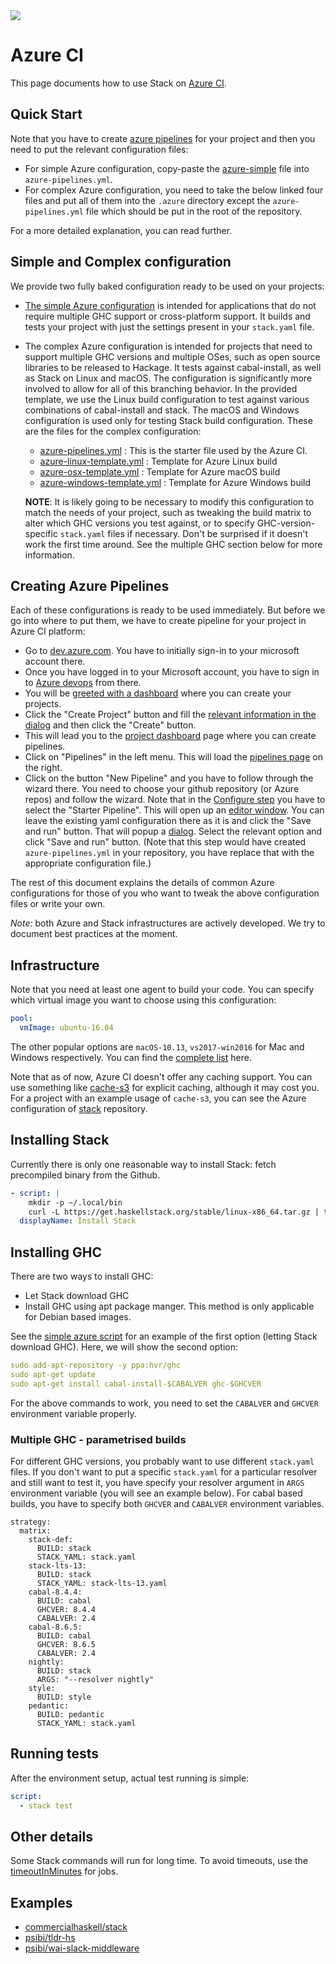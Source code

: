 <div class="hidden-warning"><a href="https://docs.haskellstack.org/"><img src="https://cdn.jsdelivr.net/gh/commercialhaskell/stack/doc/img/hidden-warning.svg"></a></div>

# Azure CI

This page documents how to use Stack on [Azure
CI](http://dev.azure.com/).

## Quick Start

Note that you have to create [azure
pipelines](#creating-azure-pipelines) for your project and then you
need to put the relevant configuration files:

* For simple Azure configuration, copy-paste the
  [azure-simple](https://raw.githubusercontent.com/commercialhaskell/stack/stable/doc/azure/azure-simple.yml)
  file into `azure-pipelines.yml`.
* For complex Azure configuration, you need to take the below linked
  four files and put all of them into the `.azure` directory except
  the `azure-pipelines.yml` file which should be put in the root of
  the repository.

For a more detailed explanation, you can read further.

## Simple and Complex configuration

We provide two fully baked configuration ready to be
used on your projects:

* [The simple Azure configuration](https://raw.githubusercontent.com/commercialhaskell/stack/stable/doc/azure/azure-simple.yml)
  is intended for applications that do not require multiple GHC
  support or cross-platform support. It builds and tests your project
  with just the settings present in your `stack.yaml` file.
* The complex Azure configuration is intended for projects that need
  to support multiple GHC versions and multiple OSes, such as open
  source libraries to be released to Hackage. It tests against
  cabal-install, as well as Stack on Linux and macOS. The
  configuration is significantly more involved to allow for all of
  this branching behavior. In the provided template, we use the Linux
  build configuration to test against various combinations of
  cabal-install and stack. The macOS and Windows configuration is used
  only for testing Stack build configuration. These are the files for
  the complex configuration:
  - [azure-pipelines.yml](https://raw.githubusercontent.com/commercialhaskell/stack/stable/doc/azure/azure-pipelines.yml) : This is the starter file used by the Azure CI.
  - [azure-linux-template.yml](https://raw.githubusercontent.com/commercialhaskell/stack/stable/doc/azure/azure-linux-template.yml) : Template for Azure Linux build
  - [azure-osx-template.yml](https://raw.githubusercontent.com/commercialhaskell/stack/stable/doc/azure/azure-osx-template.yml) : Template for Azure macOS build
  - [azure-windows-template.yml](https://raw.githubusercontent.com/commercialhaskell/stack/stable/doc/azure/azure-windows-template.yml) : Template for Azure Windows build

  __NOTE__: It is likely going to be necessary to modify this configuration to
  match the needs of your project, such as tweaking the build matrix to alter
  which GHC versions you test against, or to specify GHC-version-specific
  `stack.yaml` files if necessary. Don't be surprised if it doesn't work the
  first time around. See the multiple GHC section below for more information.

## Creating Azure Pipelines

Each of these configurations is ready to be used immediately. But
before we go into where to put them, we have to create pipeline for
your project in Azure CI platform:

* Go to [dev.azure.com](https://dev.azure.com). You have to initially
  sign-in to your microsoft account there.
* Once you have logged in to your Microsoft account, you have to sign
  in to [Azure
  devops](https://user-images.githubusercontent.com/737477/52465678-70963080-2ba5-11e9-83d8-84112b140236.png)
  from there.
* You will be [greeted with a
  dashboard](https://user-images.githubusercontent.com/737477/52465677-70963080-2ba5-11e9-904a-c15c7c0524ef.png)
  where you can create your projects.
* Click the "Create Project" button and fill the [relevant information
  in the dialog](https://user-images.githubusercontent.com/737477/52465676-70963080-2ba5-11e9-82a4-093ee58f11c9.png) and then click the "Create" button.
* This will lead you to the [project
  dashboard](https://user-images.githubusercontent.com/737477/52465675-6ffd9a00-2ba5-11e9-917e-3dec251fcc87.png)
  page where you can create pipelines.
* Click on "Pipelines" in the left menu. This will load the [pipelines
  page](https://user-images.githubusercontent.com/737477/52465673-6ffd9a00-2ba5-11e9-97a4-04e703ae1fbc.png)
  on the right.
* Click on the button "New Pipeline" and you have to follow through
  the wizard there. You need to choose your github repository (or
  Azure repos) and follow the wizard. Note that in the [Configure
  step](https://user-images.githubusercontent.com/737477/52465670-6ffd9a00-2ba5-11e9-83a3-9fffdacbf249.png)
  you have to select the "Starter Pipeline". This will open up an
  [editor
  window](https://user-images.githubusercontent.com/737477/52465669-6f650380-2ba5-11e9-9662-e9c6fc2682b5.png). You
  can leave the existing yaml configuration there as it is and click
  the "Save and run" button.  That will popup a
  [dialog](https://user-images.githubusercontent.com/737477/52465668-6f650380-2ba5-11e9-9203-6347a609e3c4.png). Select
  the relevant option and click "Save and run" button. (Note that this
  step would have created `azure-pipelines.yml` in your repository,
  you have replace that with the appropriate configuration file.)

The rest of this document explains the details of common Azure
configurations for those of you who want to tweak the above
configuration files or write your own.

*Note:* both Azure and Stack infrastructures are actively
 developed. We try to document best practices at the moment.

## Infrastructure

Note that you need at least one agent to build your code. You can
specify which virtual image you want to choose using this configuration:

``` yaml
pool:
  vmImage: ubuntu-16.04
```

The other popular options are `macOS-10.13`, `vs2017-win2016` for Mac
and Windows respectively. You can find the [complete
list](https://docs.microsoft.com/en-us/azure/devops/pipelines/agents/hosted?view=vsts&tabs=yaml)
here.

Note that as of now, Azure CI doesn't offer any caching support. You
can use something like [cache-s3](https://github.com/fpco/cache-s3)
for explicit caching, although it may cost you. For a project with an
example usage of `cache-s3`, you can see the Azure configuration of
[stack](https://github.com/commercialhaskell/stack) repository.

## Installing Stack

Currently there is only one reasonable way to install Stack: fetch precompiled
binary from the Github.

```yaml
- script: |
    mkdir -p ~/.local/bin
    curl -L https://get.haskellstack.org/stable/linux-x86_64.tar.gz | tar xz --wildcards --strip-components=1 -C ~/.local/bin '*/stack'
  displayName: Install Stack
```

## Installing GHC

There are two ways to install GHC:

- Let Stack download GHC
- Install GHC using apt package manger. This method is only applicable
  for Debian based images.

See the [simple azure
script](https://raw.githubusercontent.com/commercialhaskell/stack/stable/doc/azure/azure-simple.yml)
for an example of the first option (letting Stack download GHC). Here,
we will show the second option:

```yaml
sudo add-apt-repository -y ppa:hvr/ghc
sudo apt-get update
sudo apt-get install cabal-install-$CABALVER ghc-$GHCVER
```

For the above commands to work, you need to set the `CABALVER` and
`GHCVER` environment variable properly.

### Multiple GHC - parametrised builds

For different GHC versions, you probably want to use different
`stack.yaml` files. If you don't want to put a specific `stack.yaml`
for a particular resolver and still want to test it, you have specify
your resolver argument in `ARGS` environment variable (you will see an
example below). For cabal based builds, you have to specify both
`GHCVER` and `CABALVER` environment variables.

```
strategy:
  matrix:
    stack-def:
      BUILD: stack
      STACK_YAML: stack.yaml
    stack-lts-13:
      BUILD: stack
      STACK_YAML: stack-lts-13.yaml
    cabal-8.4.4:
      BUILD: cabal
      GHCVER: 8.4.4
      CABALVER: 2.4
    cabal-8.6.5:
      BUILD: cabal
      GHCVER: 8.6.5
      CABALVER: 2.4
    nightly:
      BUILD: stack
      ARGS: "--resolver nightly"
    style:
      BUILD: style
    pedantic:
      BUILD: pedantic
      STACK_YAML: stack.yaml
```

## Running tests

After the environment setup, actual test running is simple:

```yaml
script:
  - stack test
```

## Other details

Some Stack commands will run for long time. To avoid timeouts, use the [timeoutInMinutes](https://docs.microsoft.com/en-us/azure/devops/pipelines/process/phases?tabs=yaml&view=azdevops#timeouts) for jobs.

## Examples

- [commercialhaskell/stack](https://github.com/commercialhaskell/stack/blob/master/azure-pipelines.yml)
- [psibi/tldr-hs](http://github.com/psibi/tldr-hs)
- [psibi/wai-slack-middleware](https://github.com/psibi/wai-slack-middleware)
